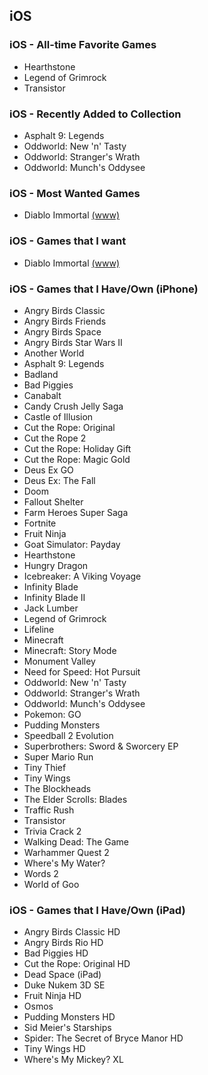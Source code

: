 ## iOS

### iOS - All-time Favorite Games

- Hearthstone
- Legend of Grimrock
- Transistor

### iOS - Recently Added to Collection

- Asphalt 9: Legends
- Oddworld: New 'n' Tasty
- Oddworld: Stranger's Wrath
- Oddworld: Munch's Oddysee

### iOS - Most Wanted Games

- Diablo Immortal [(www)](https://diabloimmortal.com/en-us/)

### iOS - Games that I want

- Diablo Immortal [(www)](https://diabloimmortal.com/en-us/)

### iOS - Games that I Have/Own (iPhone)

- Angry Birds Classic
- Angry Birds Friends
- Angry Birds Space
- Angry Birds Star Wars II
- Another World
- Asphalt 9: Legends
- Badland
- Bad Piggies
- Canabalt
- Candy Crush Jelly Saga
- Castle of Illusion
- Cut the Rope: Original
- Cut the Rope 2
- Cut the Rope: Holiday Gift
- Cut the Rope: Magic Gold
- Deus Ex GO
- Deus Ex: The Fall
- Doom
- Fallout Shelter
- Farm Heroes Super Saga
- Fortnite
- Fruit Ninja
- Goat Simulator: Payday
- Hearthstone
- Hungry Dragon
- Icebreaker: A Viking Voyage
- Infinity Blade
- Infinity Blade II
- Jack Lumber
- Legend of Grimrock
- Lifeline
- Minecraft
- Minecraft: Story Mode
- Monument Valley
- Need for Speed: Hot Pursuit
- Oddworld: New 'n' Tasty
- Oddworld: Stranger's Wrath
- Oddworld: Munch's Oddysee
- Pokemon: GO
- Pudding Monsters
- Speedball 2 Evolution
- Superbrothers: Sword & Sworcery EP
- Super Mario Run
- Tiny Thief
- Tiny Wings
- The Blockheads
- The Elder Scrolls: Blades
- Traffic Rush
- Transistor
- Trivia Crack 2
- Walking Dead: The Game
- Warhammer Quest 2
- Where's My Water?
- Words 2
- World of Goo

### iOS - Games that I Have/Own (iPad)

- Angry Birds Classic HD
- Angry Birds Rio HD
- Bad Piggies HD
- Cut the Rope: Original HD
- Dead Space (iPad)
- Duke Nukem 3D SE
- Fruit Ninja HD
- Osmos
- Pudding Monsters HD
- Sid Meier's Starships
- Spider: The Secret of Bryce Manor HD
- Tiny Wings HD
- Where's My Mickey? XL

